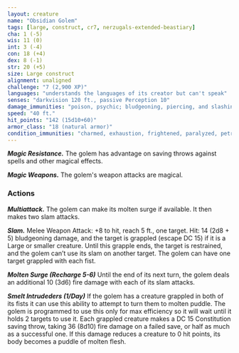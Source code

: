 ```yaml
---
layout: creature
name: "Obsidian Golem"
tags: [large, construct, cr7, nerzugals-extended-beastiary]
cha: 1 (-5)
wis: 11 (0)
int: 3 (-4)
con: 18 (+4)
dex: 8 (-1)
str: 20 (+5)
size: Large construct
alignment: unaligned
challenge: "7 (2,900 XP)"
languages: "understands the languages of its creator but can't speak"
senses: "darkvision 120 ft., passive Perception 10"
damage_immunities: "poison, psychic; bludgeoning, piercing, and slashing from nonmagical weapons that aren't adamantine"
speed: "40 ft."
hit_points: "142 (15d10+60)"
armor_class: "18 (natural armor)"
condition_immunities: "charmed, exhaustion, frightened, paralyzed, petrified, poisoned"
---
```


***Magic Resistance.*** The golem has advantage on saving throws against spells and other magical effects.

***Magic Weapons.*** The golem's weapon attacks are magical.

### Actions

***Multiattack.*** The golem can make its molten surge if available. It then makes two slam attacks.

***Slam.*** Melee Weapon Attack: +8 to hit, reach 5 ft., one target. Hit: 14 (2d8 + 5) bludgeoning damage, and the target is grappled (escape DC 15) if it is a Large or smaller creature. Until this grapple ends, the target is restrained, and the golem can’t use its slam on another target. The golem can have one target grappled with each fist.

***Molten Surge (Recharge 5-6)*** Until the end of its next turn, the golem deals an additional 10 (3d6) fire damage with each of its slam attacks.

***Smelt Intrudeders (1/Day)***  If the golem has a creature grappled in both of its fists it can use this ability to attempt to turn them to molten puddle. The golem is programmed to use this only for max efficiency so it will wait until it holds 2 targets to use it. Each grappled creature makes a DC 15 Constitution saving throw, taking 36 (8d10) fire damage on a failed save, or half as much as a successful one. If this damage reduces a creature to 0 hit points, its body becomes a puddle of molten flesh.